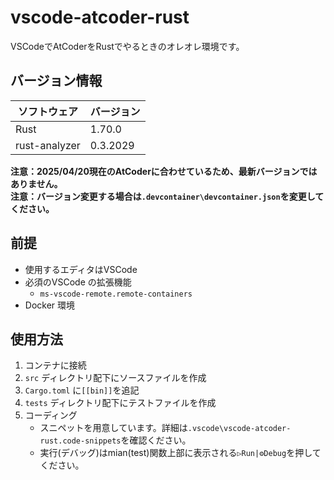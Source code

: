# vscode-atcoder-rust
VSCodeでAtCoderをRustでやるときのオレオレ環境です。  

## バージョン情報

| ソフトウェア       | バージョン |
|-------------------|-----------|
| Rust              | 1.70.0    |
| rust-analyzer     | 0.3.2029  |

**注意：2025/04/20現在のAtCoderに合わせているため、最新バージョンではありません。**  
**注意：バージョン変更する場合は`.devcontainer\devcontainer.json`を変更してください。**

## 前提
- 使用するエディタはVSCode
- 必須のVSCode の拡張機能
    - `ms-vscode-remote.remote-containers`
- Docker 環境

## 使用方法
1. コンテナに接続
1. `src` ディレクトリ配下にソースファイルを作成
1. `Cargo.toml` に`[[bin]]`を追記
1. `tests` ディレクトリ配下にテストファイルを作成
1. コーディング
    - スニペットを用意しています。詳細は`.vscode\vscode-atcoder-rust.code-snippets`を確認ください。
    - 実行(デバッグ)はmian(test)関数上部に表示される`▷Run|⚙Debug`を押してください。
